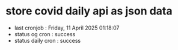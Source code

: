 # store covid daily api as json data

- last cronjob : Friday, 11 April 2025 01:18:07
- status og cron : success
- status daily cron : success
      
      